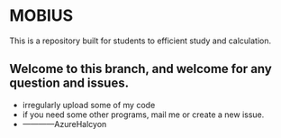 # MOBIUS
This is a repository built for students to efficient study and calculation.
## Welcome to this branch, and welcome for any question and issues.
- irregularly upload some of my code
- if you need some other programs, mail me or create a new issue.
- ————AzureHalcyon

